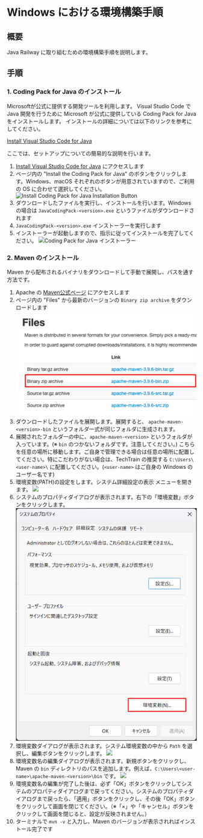 # Windows における環境構築手順

## 概要

Java Railway に取り組むための環境構築手順を説明します。

## 手順

### 1. Coding Pack for Java のインストール

Microsoftが公式に提供する開発ツールを利用します。
Visual Studio Code で Java 開発を行うために Microsoft が公式に提供している Coding Pack for Java をインストールします。
インストールの詳細については以下のリンクを参考にしてください。

[Install Visual Studio Code for Java](https://code.visualstudio.com/docs/languages/java#_install-visual-studio-code-for-java)

ここでは、セットアップについての簡易的な説明を行います。

1.  [Install Visual Studio Code for Java](https://code.visualstudio.com/docs/languages/java#_install-visual-studio-code-for-java) にアクセスします
2.  ページ内の "Install the Coding Pack for Java" のボタンをクリックします。Windows、macOS それぞれのボタンが用意されていますので、ご利用の OS に合わせて選択してください。
  ![Install Coding Pack for Java Installation Button](assets/install_the_coding_pack_for_java.png)
3.  ダウンロードしたファイルを実行し、インストールを行います。Windows の場合は `JavaCodingPack-<version>.exe` というファイルがダウンロードされます
4. `JavaCodingPack-<version>.exe` インストーラーを実行します
5. インストーラーが起動しますので、指示に従ってインストールを完了してください。
  ![Coding Pack for Java インストーラー](./assets/windows_coding_pack_for_java_installation_step1.png)

### 2. Maven のインストール

Maven から配布されるバイナリをダウンロードして手動で展開し、パスを通す方法です。

1. Apache の [Maven公式ページ](https://maven.apache.org/download.cgi) にアクセスします 
2. ページ内の "Files" から最新のバージョンの `Binary zip archive` をダウンロードします
![Maven - Files](assets/apache_maven_files_binary_archive.png)
3. ダウンロードしたファイルを展開します。展開すると、 `apache-maven-<version>-bin` というフォルダ一式が同じフォルダに生成されます。
4. 展開されたフォルダ一の中に、`apache-maven-<version>` というフォルダが入っています。(※ `bin` のつかないフォルダです。注意してください。) こちらを任意の場所に移動します。ご自身で管理できる場合は任意の場所に配置してください。特にこだわりがない場合は、TechTrain の推奨する `C:\Users\<user-name>\` に配置してください。(`<user-name>` はご自身の Windows のユーザー名です) 
5. 環境変数(PATH)の設定をします。システム詳細設定の表示 メニューを開きます。
  ![](./assets/system_details_settings.png)
6. システムのプロパティダイアログが表示されます。右下の「環境変数」ボタンをクリックします。
  ![](./assets/system_properties_dialog.png)
7. 環境変数ダイアログが表示されます。システム環境変数の中から `Path` を選択し、編集ボタンをクリックします。
  ![](./assets/environment_values.png)
8. 環境変数名の編集ダイアログが表示されます。新規ボタンをクリックし、Maven の `bin` ディレクトリのパスを追加します。例えば、`C:\Users\<user-name>\apache-maven-<version>\bin` です。
  ![](./assets/edit_environment_value_for_maven.png)
9. 環境変数名の編集が完了した後は、必ず「OK」ボタンをクリックしてシステムのプロパティダイアログまで戻ってください。システムのプロパティダイアログまで戻ったら、「適用」ボタンをクリックし、その後「OK」ボタンをクリックして画面を閉じてください。（※「×」や「キャンセル」ボタンをクリックして画面を閉じると、設定が反映されません。）
10. ターミナルで `mvn -v` と入力し、Maven のバージョンが表示されればインストール完了です